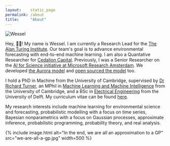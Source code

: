 ```yaml
---
layout:    static_page
permalink: /about
title:     "About"
---
```


<aside><!--
      --><a href="mailto:my_email" id="mail"></a><!--
      --><a href="/assets/cv.pdf" id="cv"></a><!--
      --><a href="https://twitter.com/ikwess" id="twitter"></a><!--
      --><a href="https://bsky.app/profile/wessel.ai" id="bluesky"></a><!--
      --><a href="https://github.com/wesselb" id="github"></a><!--
      --><a href="https://scholar.google.co.uk/citations?user=QRQwz3cAAAAJ" id="scholar"></a><!--
      --><a href="https://linkedin.com/in/wessel-bruinsma" id="linkedin"></a><!--
      --><img alt="Wessel" src="{{ site.baseurl }}/assets/images/wessel.jpg"><!--
--></aside>

Hey, 👋🏼!
My name is Wessel.
I am currently a Research Lead for the [The Alan Turing Institute](https://www.turing.ac.uk/).
Our team's goal is to advance environmental forecasting with end-to-end machine learning.
I am also a Quantative Researcher for [Cedalion Capital](https://cedalion.com/).
Previously, I was a Senior Researcher on the [AI for Science initiative at Microsoft Research Amsterdam](https://www.microsoft.com/en-us/research/lab/microsoft-research-ai-for-science/).
We developed [the Aurora model](https://www.nature.com/articles/s41586-025-09005-y) and [open sourced the model](https://github.com/microsoft/aurora) too.

I hold a PhD in Machine from the University of Cambridge, supervised by [Dr Richard Turner](https://rich-turner-group.github.io/),
an MPhil in [Machine Learning and Machine Intelligence](https://www.mlmi.eng.cam.ac.uk/) from the University of Cambridge,
and a BSc in [Electrical Engineering](https://www.tudelft.nl/en/onderwijs/opleidingen/bachelors/electrical-engineering/bsc-electrical-engineering) from the University of Delft.
My curriculum vitae can be found [here](/assets/cv.pdf).

My research interests include machine learning for environmental science and forecasting,
probabilistic modelling with a focus on time series,
Bayesian nonparametrics with a focus on Gaussian processes,
approximate inference,
probabilistic programming,
probability theory,
and real analysis.

{% include image.html
    alt="In the end, we are all an approximation to a GP"
    src="we-are-all-a-gp.jpg"
    width=500
%}
